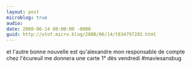 ```yaml
---
layout: post
microblog: true
audio: 
date: 2008-06-14 00:00:00 -0000
guid: http://xtof.micro.blog/2008/06/14/t834797202.html
---
```

et l'autre bonne nouvelle est qu'alexandre mon responsable de compte chez l'écureuil me donnera une carte 1° dès vendredi #maviesansbug
